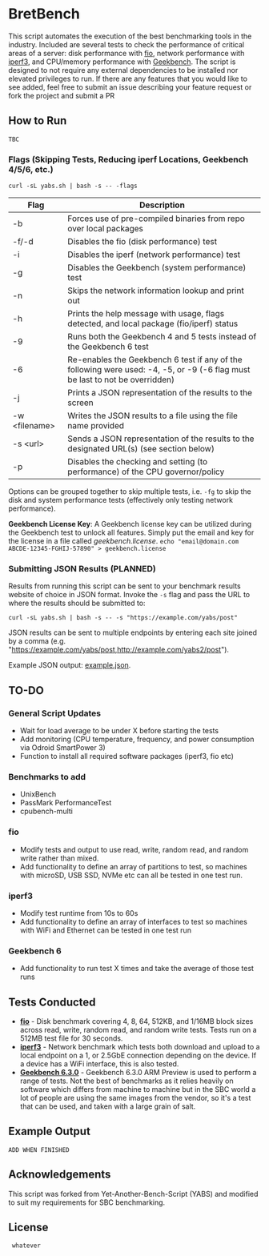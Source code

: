 # BretBench

This script automates the execution of the best benchmarking tools in the industry. Included are several tests to check the performance of critical areas of a server: disk performance with [fio](https://github.com/axboe/fio), network performance with [iperf3](https://github.com/esnet/iperf), and CPU/memory performance with [Geekbench](https://www.geekbench.com/). The script is designed to not require any external dependencies to be installed nor elevated privileges to run. If there are any features that you would like to see added, feel free to submit an issue describing your feature request or fork the project and submit a PR

## How to Run

```
TBC
```

### Flags (Skipping Tests, Reducing iperf Locations, Geekbench 4/5/6, etc.)

```
curl -sL yabs.sh | bash -s -- -flags
```

| Flag | Description |
| ---- | ----------- |
| -b | Forces use of pre-compiled binaries from repo over local packages |
| -f/-d | Disables the fio (disk performance) test |
| -i | Disables the iperf (network performance) test |
| -g | Disables the Geekbench (system performance) test |
| -n | Skips the network information lookup and print out |
| -h | Prints the help message with usage, flags detected, and local package (fio/iperf) status |
| -9 | Runs both the Geekbench 4 and 5 tests instead of the Geekbench 6 test |
| -6 | Re-enables the Geekbench 6 test if any of the following were used: -4, -5, or -9 (-6 flag must be last to not be overridden) |
| -j | Prints a JSON representation of the results to the screen |
| -w \<filename\> | Writes the JSON results to a file using the file name provided |
| -s \<url\> | Sends a JSON representation of the results to the designated URL(s) (see section below) |
| -p | Disables the checking and setting (to performance) of the CPU governor/policy |

Options can be grouped together to skip multiple tests, i.e. `-fg` to skip the disk and system performance tests (effectively only testing network performance).

**Geekbench License Key**: A Geekbench license key can be utilized during the Geekbench test to unlock all features. Simply put the email and key for the license in a file called _geekbench.license_. `echo "email@domain.com ABCDE-12345-FGHIJ-57890" > geekbench.license`

### Submitting JSON Results  (PLANNED)

Results from running this script can be sent to your benchmark results website of choice in JSON format. Invoke the `-s` flag and pass the URL to where the results should be submitted to:

```
curl -sL yabs.sh | bash -s -- -s "https://example.com/yabs/post"
```

JSON results can be sent to multiple endpoints by entering each site joined by a comma (e.g. "https://example.com/yabs/post,http://example.com/yabs2/post").



Example JSON output: [example.json](bin/example.json).

## TO-DO
### General Script Updates
- Wait for load average to be under X before starting the tests
- Add monitoring (CPU temperature, frequency, and power consumption via Odroid SmartPower 3)
- Function to install all required software packages (iperf3, fio etc)
### Benchmarks to add
- UnixBench
- PassMark PerformanceTest
- cpubench-multi

### fio
- Modify tests and output to use read, write, random read, and random write rather than mixed.
- Add functionality to define an array of partitions to test, so machines with microSD, USB SSD, NVMe etc can all be tested in one test run.
### iperf3
- Modify test runtime from 10s to 60s
- Add functionality to define an array of interfaces to test so machines with WiFi and Ethernet can be tested in one test run
### Geekbench 6
- Add functionality to run test X times and take the average of those test runs

## Tests Conducted

 - **[fio](https://github.com/axboe/fio)** - Disk benchmark covering 4, 8, 64, 512KB, and 1/16MB block sizes across read, write, random read, and random write tests. Tests run on a 512MB test file for 30 seconds.
 - **[iperf3](https://github.com/esnet/iperf)** - Network benchmark which tests both download and upload to a local endpoint on a 1, or 2.5GbE connection depending on the device. If a device has a WiFi interface, this is also tested.
 - **[Geekbench 6.3.0](https://www.geekbench.com/)** - Geekbench 6.3.0 ARM Preview is used to perform a range of tests. Not the best of benchmarks as it relies heavily on software which differs from machine to machine but in the SBC world a lot of people are using the same images from the vendor, so it's a test that can be used, and taken with a large grain of salt.

## Example Output

```
ADD WHEN FINISHED
```

## Acknowledgements

This script was forked from Yet-Another-Bench-Script (YABS) and modified to suit my requirements for SBC benchmarking.

## License
```
 whatever
```
